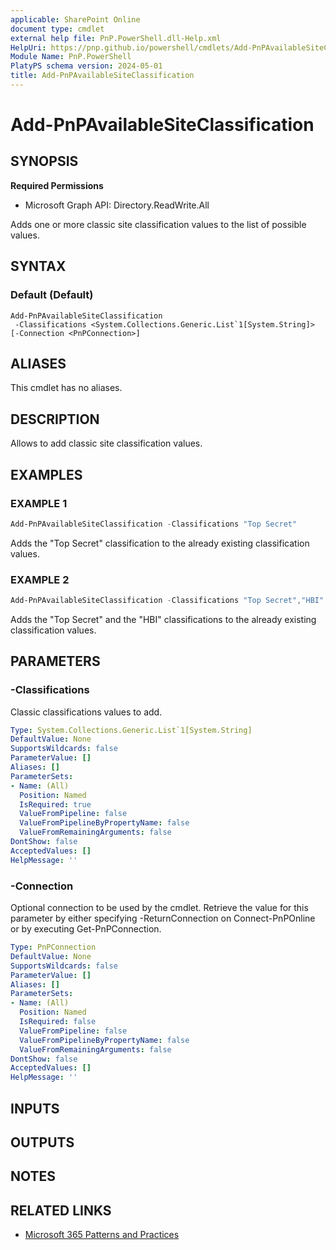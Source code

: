 ```yaml
---
applicable: SharePoint Online
document type: cmdlet
external help file: PnP.PowerShell.dll-Help.xml
HelpUri: https://pnp.github.io/powershell/cmdlets/Add-PnPAvailableSiteClassification.html
Module Name: PnP.PowerShell
PlatyPS schema version: 2024-05-01
title: Add-PnPAvailableSiteClassification
---
```


# Add-PnPAvailableSiteClassification

## SYNOPSIS

**Required Permissions**

  * Microsoft Graph API: Directory.ReadWrite.All

Adds one or more classic site classification values to the list of possible values.

## SYNTAX

### Default (Default)

```
Add-PnPAvailableSiteClassification
 -Classifications <System.Collections.Generic.List`1[System.String]> [-Connection <PnPConnection>]
```

## ALIASES

This cmdlet has no aliases.

## DESCRIPTION

Allows to add classic site classification values.

## EXAMPLES

### EXAMPLE 1

```powershell
Add-PnPAvailableSiteClassification -Classifications "Top Secret"
```

Adds the "Top Secret" classification to the already existing classification values.

### EXAMPLE 2

```powershell
Add-PnPAvailableSiteClassification -Classifications "Top Secret","HBI"
```

Adds the "Top Secret" and the "HBI" classifications to the already existing classification values.

## PARAMETERS

### -Classifications

Classic classifications values to add.

```yaml
Type: System.Collections.Generic.List`1[System.String]
DefaultValue: None
SupportsWildcards: false
ParameterValue: []
Aliases: []
ParameterSets:
- Name: (All)
  Position: Named
  IsRequired: true
  ValueFromPipeline: false
  ValueFromPipelineByPropertyName: false
  ValueFromRemainingArguments: false
DontShow: false
AcceptedValues: []
HelpMessage: ''
```

### -Connection

Optional connection to be used by the cmdlet. Retrieve the value for this parameter by either specifying -ReturnConnection on Connect-PnPOnline or by executing Get-PnPConnection.

```yaml
Type: PnPConnection
DefaultValue: None
SupportsWildcards: false
ParameterValue: []
Aliases: []
ParameterSets:
- Name: (All)
  Position: Named
  IsRequired: false
  ValueFromPipeline: false
  ValueFromPipelineByPropertyName: false
  ValueFromRemainingArguments: false
DontShow: false
AcceptedValues: []
HelpMessage: ''
```

## INPUTS

## OUTPUTS

## NOTES

## RELATED LINKS

- [Microsoft 365 Patterns and Practices](https://aka.ms/m365pnp)
